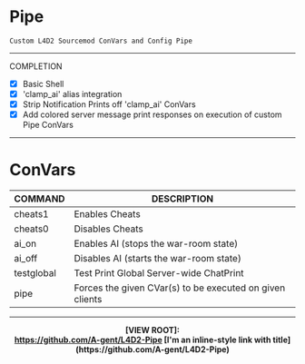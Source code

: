 # Pipe

```
Custom L4D2 Sourcemod ConVars and Config Pipe
```
***
COMPLETION
- [x] Basic Shell
- [x] 'clamp_ai' alias integration
- [x] Strip Notification Prints off 'clamp_ai' ConVars
- [x] Add colored server message print responses on execution of custom Pipe ConVars

***
# ConVars

COMMAND | DESCRIPTION
------------ | -------------
cheats1 | Enables Cheats
cheats0 | Disables Cheats
ai_on | Enables AI (stops the war-room state)
ai_off | Disables AI (starts the war-room state)
testglobal | Test Print Global Server-wide ChatPrint
pipe | Forces the given CVar(s) to be executed on given clients

***
<p align="center">
 <b>[VIEW ROOT]: <br>
  <a href="#">https://github.com/A-gent/L4D2-Pipe</a> 
[I'm an inline-style link with title](https://github.com/A-gent/L4D2-Pipe)
  </b>
</p>

